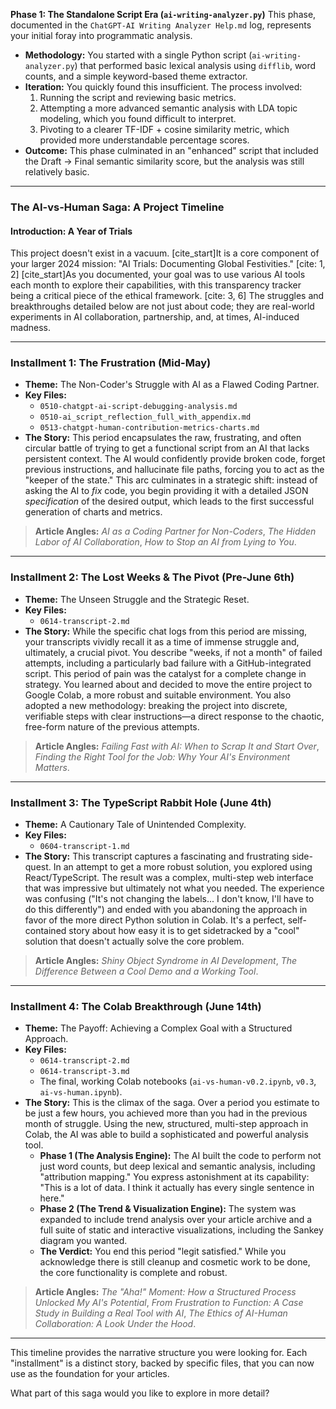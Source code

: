 **Phase 1: The Standalone Script Era (`ai-writing-analyzer.py`)**
This phase, documented in the `ChatGPT-AI Writing Analyzer Help.md` log, represents your initial foray into programmatic analysis.

  * **Methodology:** You started with a single Python script (`ai-writing-analyzer.py`) that performed basic lexical analysis using `difflib`, word counts, and a simple keyword-based theme extractor.
  * **Iteration:** You quickly found this insufficient. The process involved:
    1.  Running the script and reviewing basic metrics.
    2.  Attempting a more advanced semantic analysis with LDA topic modeling, which you found difficult to interpret.
    3.  Pivoting to a clearer TF-IDF + cosine similarity metric, which provided more understandable percentage scores.
  * **Outcome:** This phase culminated in an "enhanced" script that included the Draft -\> Final semantic similarity score, but the analysis was still relatively basic.

  ---

### **The AI-vs-Human Saga: A Project Timeline**

#### **Introduction: A Year of Trials**

This project doesn't exist in a vacuum. [cite_start]It is a core component of your larger 2024 mission: "AI Trials: Documenting Global Festivities." [cite: 1, 2] [cite_start]As you documented, your goal was to use various AI tools each month to explore their capabilities, with this transparency tracker being a critical piece of the ethical framework. [cite: 3, 6] The struggles and breakthroughs detailed below are not just about code; they are real-world experiments in AI collaboration, partnership, and, at times, AI-induced madness.

---

### **Installment 1: The Frustration (Mid-May)**

* **Theme:** The Non-Coder's Struggle with AI as a Flawed Coding Partner.
* **Key Files:**
    * `0510-chatgpt-ai-script-debugging-analysis.md`
    * `0510-ai_script_reflection_full_with_appendix.md`
    * `0513-chatgpt-human-contribution-metrics-charts.md`
* **The Story:** This period encapsulates the raw, frustrating, and often circular battle of trying to get a functional script from an AI that lacks persistent context. The AI would confidently provide broken code, forget previous instructions, and hallucinate file paths, forcing you to act as the "keeper of the state." This arc culminates in a strategic shift: instead of asking the AI to *fix* code, you begin providing it with a detailed JSON *specification* of the desired output, which leads to the first successful generation of charts and metrics.

> **Article Angles:** *AI as a Coding Partner for Non-Coders*, *The Hidden Labor of AI Collaboration*, *How to Stop an AI from Lying to You*.

---

### **Installment 2: The Lost Weeks & The Pivot (Pre-June 6th)**

* **Theme:** The Unseen Struggle and the Strategic Reset.
* **Key Files:**
    * `0614-transcript-2.md`
* **The Story:** While the specific chat logs from this period are missing, your transcripts vividly recall it as a time of immense struggle and, ultimately, a crucial pivot. You describe "weeks, if not a month" of failed attempts, including a particularly bad failure with a GitHub-integrated script. This period of pain was the catalyst for a complete change in strategy. You learned about and decided to move the entire project to Google Colab, a more robust and suitable environment. You also adopted a new methodology: breaking the project into discrete, verifiable steps with clear instructions—a direct response to the chaotic, free-form nature of the previous attempts.

> **Article Angles:** *Failing Fast with AI: When to Scrap It and Start Over*, *Finding the Right Tool for the Job: Why Your AI's Environment Matters*.

---

### **Installment 3: The TypeScript Rabbit Hole (June 4th)**

* **Theme:** A Cautionary Tale of Unintended Complexity.
* **Key Files:**
    * `0604-transcript-1.md`
* **The Story:** This transcript captures a fascinating and frustrating side-quest. In an attempt to get a more robust solution, you explored using React/TypeScript. The result was a complex, multi-step web interface that was impressive but ultimately not what you needed. The experience was confusing ("It's not changing the labels... I don't know, I'll have to do this differently") and ended with you abandoning the approach in favor of the more direct Python solution in Colab. It's a perfect, self-contained story about how easy it is to get sidetracked by a "cool" solution that doesn't actually solve the core problem.

> **Article Angles:** *Shiny Object Syndrome in AI Development*, *The Difference Between a Cool Demo and a Working Tool*.

---

### **Installment 4: The Colab Breakthrough (June 14th)**

* **Theme:** The Payoff: Achieving a Complex Goal with a Structured Approach.
* **Key Files:**
    * `0614-transcript-2.md`
    * `0614-transcript-3.md`
    * The final, working Colab notebooks (`ai-vs-human-v0.2.ipynb`, `v0.3`, `ai-vs-human.ipynb`).
* **The Story:** This is the climax of the saga. Over a period you estimate to be just a few hours, you achieved more than you had in the previous month of struggle. Using the new, structured, multi-step approach in Colab, the AI was able to build a sophisticated and powerful analysis tool.
    * **Phase 1 (The Analysis Engine):** The AI built the code to perform not just word counts, but deep lexical and semantic analysis, including "attribution mapping." You express astonishment at its capability: "This is a lot of data. I think it actually has every single sentence in here."
    * **Phase 2 (The Trend & Visualization Engine):** The system was expanded to include trend analysis over your article archive and a full suite of static and interactive visualizations, including the Sankey diagram you wanted.
    * **The Verdict:** You end this period "legit satisfied." While you acknowledge there is still cleanup and cosmetic work to be done, the core functionality is complete and robust.

> **Article Angles:** *The "Aha!" Moment: How a Structured Process Unlocked My AI's Potential*, *From Frustration to Function: A Case Study in Building a Real Tool with AI*, *The Ethics of AI-Human Collaboration: A Look Under the Hood*.

***

This timeline provides the narrative structure you were looking for. Each "installment" is a distinct story, backed by specific files, that you can now use as the foundation for your articles.

What part of this saga would you like to explore in more detail?